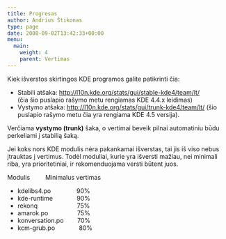 ```yaml
---
title: Progresas
author: Andrius Štikonas
type: page
date: 2008-09-02T13:42:33+00:00
menu:
  main:
    weight: 4
    parent: Vertimas
---
```

Kiek išverstos skirtingos KDE programos galite patikrinti čia:

  * Stabili atšaka: [http://l10n.kde.org/stats/gui/stable-kde4/team/lt/  
][1] (čia šio puslapio rašymo metu rengiamas KDE 4.4.x leidimas)
  * Vystymo atšaka: <http://l10n.kde.org/stats/gui/trunk-kde4/team/lt/> (šio puslapio rašymo metu čia yra rengiama KDE 4.5 versija).

Verčiama **vystymo (trunk)** šaka, o vertimai beveik pilnai automatiniu būdu perkeliami į stabilią šaką.

Jei koks nors KDE modulis nėra pakankamai išverstas, tai jis iš viso nebus įtrauktas į vertimus. Todėl moduliai, kurie yra išversti mažiau, nei minimali riba, yra prioritetiniai, ir rekomenduojama versti būtent juos.

Modulis         Minimalus vertimas</p> 

  * kdelibs4.po               90%
  * kde-runtime              90%
  * rekonq                       75%
  * amarok.po                 75%
  * konversation.po        70%
  * kcm-grub.po              80%

 [1]: http://l10n.kde.org/stats/gui/stable-kde4/team/lt/